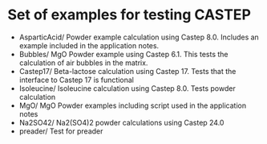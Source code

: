 # Set of examples for testing CASTEP
- AsparticAcid/	Powder example calculation using Castep 8.0.  Includes an example included in the application notes.
- Bubbles/	MgO Powder example using Castep 6.1.  This tests the calculation of air bubbles in the matrix.
- Castep17/	Beta-lactose calculation using Castep 17.  Tests that the interface to Castep 17 is functional
- Isoleucine/	Isoleucine calculation using Castep 8.0.  Tests powder calculation
- MgO/		MgO Powder examples including script used in the application notes
- Na2SO42/	Na2(SO4)2 powder calculations using Castep 24.0
- preader/      Test for preader
